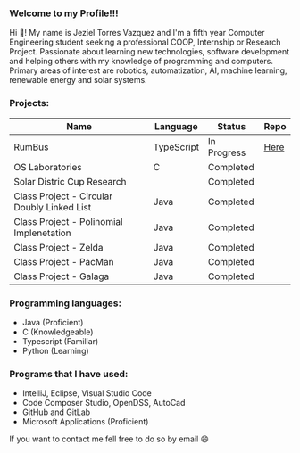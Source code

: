 ### Welcome to my Profile!!!

Hi	:wave:! My name is Jeziel Torres Vazquez and I'm a fifth year Computer Engineering student seeking a professional COOP, Internship or Research Project. Passionate
about learning new technologies, software development and helping others with my knowledge of
programming and computers. Primary areas of interest are robotics, automatization, AI, machine
learning, renewable energy and solar systems.

### Projects:
|Name                                         |Language                 |Status                   |Repo                   |
|---------------------------------------------|-------------------------|-------------------------|-----------------------|
|RumBus                                       |TypeScript               |In Progress              | [Here](https://github.com/Jeziel18/Zelda-Proyect/tree/master)|
|OS Laboratories                              |C                        |Completed                |                       |
|Solar Distric Cup Research                   |                         |Completed                |                       |
|Class Project - Circular Doubly Linked List  |Java                     |Completed                |                       |
|Class Project - Polinomial Implenetation     |Java                     |Completed                |                       |
|Class Project - Zelda                        |Java                     |Completed                |                       |
|Class Project - PacMan                       |Java                     |Completed                |                       |
|Class Project - Galaga                       |Java                     |Completed                |                       |

### Programming languages:
-  Java (Proficient)
-  C (Knowledgeable) 
-  Typescript (Familiar)
-  Python (Learning)
### Programs that I have used:
-  IntelliJ, Eclipse, Visual Studio Code
-  Code Composer Studio, OpenDSS, AutoCad
-  GitHub and GitLab
-  Microsoft Applications (Proficient)

If you want to contact me fell free to do so by email :smile:
<!--
**Jeziel18/Jeziel18** is a ✨ _special_ ✨ repository because its `README.md` (this file) appears on your GitHub profile.



-->
